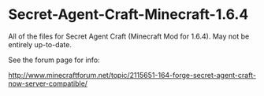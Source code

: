 Secret-Agent-Craft-Minecraft-1.6.4
==================================

All of the files for Secret Agent Craft (Minecraft Mod for 1.6.4). May not be entirely up-to-date.

See the forum page for info:

http://www.minecraftforum.net/topic/2115651-164-forge-secret-agent-craft-now-server-compatible/
